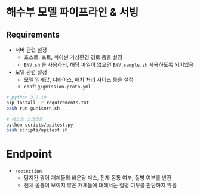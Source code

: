 # 해수부 모델 파이프라인 & 서빙 

## Requirements

- 서버 관련 설정
  - 호스트, 포트, 파이썬 가상환경 경로 등을 설정
  - `ENV.sh` 을 사용하되, 해당 파일이 없으면 `ENV.sample.sh` 사용하도록 되어있음
- 모델 관련 설정
  - 모델 임계값, 디바이스, 배치 처리 사이즈 등을 설정
  - `config/gmission.proto.yml`

```bash
# python 3.8.10
pip install -r requirements.txt
bash run.gunicorn.sh

# 테스트 스크립트
python scripts/apitest.py
bash scripts/apitest.sh
```

# Endpoint

- `/detection`
  - 탐지된 광어 개체들의 바운딩 박스, 전체 몸통 여부, 질병 여부를 반환
  - 전체 몸통이 보이지 않은 개체들에 대해서는 질병 여부를 판단하지 않음